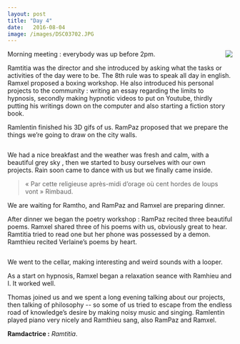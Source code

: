 ```yaml
---
layout: post
title: "Day 4"
date:   2016-08-04
image: /images/DSC03702.JPG
---
```


<div style="float:right; max-width: 500px;"><img src="/images/DSC03702.JPG" style="max-width: 500px"></div>

Morning meeting : everybody was up before 2pm.

Ramtitia was the director and she introduced by asking what the tasks or activities of the day were to be. The 8th rule was to speak all day in english. Ramxel proposed a boxing workshop. He also introduced his personal projects to the community : writing an essay regarding the limits to hypnosis, secondly making hypnotic videos to put on Youtube, thirdly putting his writings down on the computer and also starting a fiction story book.

Ramlentin finished his 3D gifs of us. RamPaz proposed that we prepare the things we’re going to draw on the city walls.

<div class="box alt">
					<div class="row uniform 50%">
						<div class="4u"><span class="image fit"><img src="/images/rampaz3D.gif" alt="" /></span></div>
						<div class="4u"><span class="image fit"><img src="/images/ramtitia3D.gif" alt="" /></span></div>
						<div class="4u"><span class="image fit"><img src="/images/ramthieu.gif" alt="" /></span></div>
					</div>
</div>


We had a nice breakfast and the weather was fresh and calm, with a beautiful grey sky , then we started to busy ourselves with our own projects. Rain soon came to dance with us but we finally came inside.

> « Par cette religieuse après-midi d’orage où cent hordes de loups vont »
> Rimbaud.

We are waiting for Ramtho, and RamPaz and Ramxel are preparing dinner.

After dinner we began the poetry workshop : RamPaz recited three beautiful poems. Ramxel shared three of his poems with us, obviously great to hear. Ramtitia tried to read one but her phone was possessed by a demon. Ramthieu recited Verlaine’s poems by heart.

<div class="box alt">
					<div class="row uniform 50%">
						<div class="4u"><span class="image fit"><img src="/images/DSC03652.JPG" alt="" /></span></div>
						<div class="4u"><span class="image fit"><img src="/images/DSC03653.JPG" alt="" /></span></div>
						<div class="4u"><span class="image fit"><img src="/images/DSC03654.JPG" alt="" /></span></div>
						<div class="6u"><span class="image fit"><img src="/images/DSC03655.JPG" alt="" /></span></div>
						<div class="6u"><span class="image fit"><img src="/images/DSC03661.JPG" alt="" /></span></div>
						<div class="4u"><span class="image fit"><img src="/images/DSC03667.JPG" alt="" /></span></div>
						<div class="4u"><span class="image fit"><img src="/images/DSC03680.JPG" alt="" /></span></div>
						<div class="4u"><span class="image fit"><img src="/images/DSC03696.JPG" alt="" /></span></div>
					</div>
</div>

We went to the cellar,  making interesting and weird sounds with a looper.

As a start on hypnosis, Ramxel began a relaxation seance with Ramhieu and I. It worked well. 

Thomas joined us and we spent a long evening talking about our projects, then talking of philosophy -- so some of us tried to escape from the endless road of knowledge’s desire by making noisy music and singing. Ramlentin played piano very nicely and Ramthieu sang, also RamPaz and Ramxel.

**Ramdactrice :** *Ramtitia*. 

